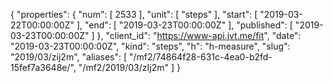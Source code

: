 {
  "properties": {
    "num": [
      2533
    ],
    "unit": [
      "steps"
    ],
    "start": [
      "2019-03-22T00:00:00Z"
    ],
    "end": [
      "2019-03-23T00:00:00Z"
    ],
    "published": [
      "2019-03-23T00:00:00Z"
    ]
  },
  "client_id": "https://www-api.jvt.me/fit",
  "date": "2019-03-23T00:00:00Z",
  "kind": "steps",
  "h": "h-measure",
  "slug": "2019/03/zij2m",
  "aliases": [
    "/mf2/74864f28-631c-4ea0-b2fd-15fef7a3648e/",
    "/mf2/2019/03/zIj2m"
  ]
}
